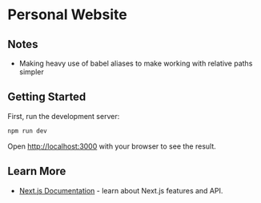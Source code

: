 # Personal Website

## Notes
- Making heavy use of babel aliases to make working with relative paths simpler

## Getting Started

First, run the development server:

```bash
npm run dev
```

Open [http://localhost:3000](http://localhost:3000) with your browser to see the result.


## Learn More
- [Next.js Documentation](https://nextjs.org/docs) - learn about Next.js features and API.
